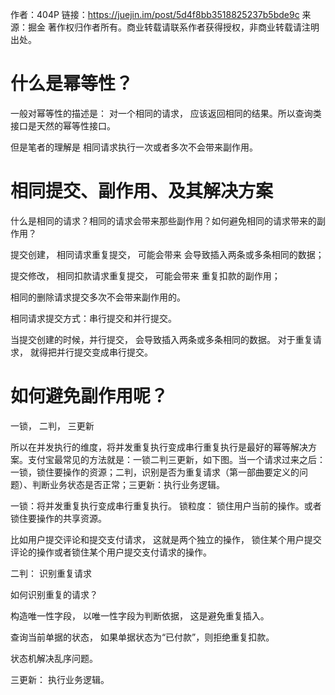 
作者：404P
链接：https://juejin.im/post/5d4f8bb3518825237b5bde9c
来源：掘金
著作权归作者所有。商业转载请联系作者获得授权，非商业转载请注明出处。


# 什么是幂等性？


一般对幂等性的描述是：
对一个相同的请求， 应该返回相同的结果。所以查询类接口是天然的幂等性接口。

但是笔者的理解是
相同请求执行一次或者多次不会带来副作用。


# 相同提交、副作用、及其解决方案


什么是相同的请求？相同的请求会带来那些副作用？如何避免相同的请求带来的副作用？

提交创建， 相同请求重复提交， 可能会带来  会导致插入两条或多条相同的数据；


提交修改， 相同扣款请求重复提交， 可能会带来 重复扣款的副作用；

相同的删除请求提交多次不会带来副作用的。

相同请求提交方式：串行提交和并行提交。

当提交创建的时候，并行提交， 会导致插入两条或多条相同的数据。
对于重复请求， 就得把并行提交变成串行提交。


# 如何避免副作用呢？

一锁， 二判， 三更新

所以在并发执行的维度，将并发重复执行变成串行重复执行是最好的幂等解决方案。支付宝最常见的方法就是：一锁二判三更新，如下图。当一个请求过来之后：一锁，锁住要操作的资源；二判，识别是否为重复请求（第一部曲要定义的问题）、判断业务状态是否正常；三更新：执行业务逻辑。

一锁：将并发重复执行变成串行重复执行。
锁粒度： 锁住用户当前的操作。或者锁住要操作的共享资源。

比如用户提交评论和提交支付请求， 这就是两个独立的操作， 锁住某个用户提交评论的操作或者锁住某个用户提交支付请求的操作。



二判： 识别重复请求

如何识别重复的请求？ 

构造唯一性字段， 以唯一性字段为判断依据， 这是避免重复插入。

查询当前单据的状态， 如果单据状态为“已付款”，则拒绝重复扣款。


状态机解决乱序问题。



三更新： 执行业务逻辑。




